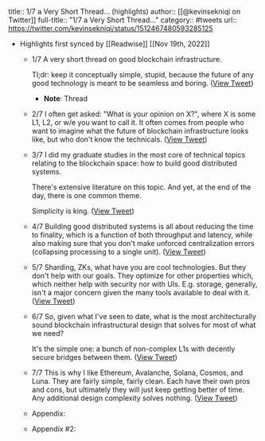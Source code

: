title:: 1/7 a Very Short Thread... (highlights)
author:: [[@kevinsekniqi on Twitter]]
full-title:: "1/7 a Very Short Thread..."
category:: #tweets
url:: https://twitter.com/kevinsekniqi/status/1512467480593285125

- Highlights first synced by [[Readwise]] [[Nov 19th, 2022]]
	- 1/7 A very short thread on good blockchain infrastructure. 
	  
	  Tl;dr: keep it conceptually simple, stupid, because the future of any good technology is meant to be seamless and boring. ([View Tweet](https://twitter.com/kevinsekniqi/status/1512467480593285125))
		- **Note**: Thread
	- 2/7 I often get asked: "What is your opinion on X?", where X is some L1, L2, or w/e you want to call it. It often comes from people who want to imagine what the future of blockchain infrastructure looks like, but who don't know the technicals. ([View Tweet](https://twitter.com/kevinsekniqi/status/1512467481566322699))
	- 3/7 I did my graduate studies in the most core of technical topics relating to the blockchain space: how to build good distributed systems. 
	  
	  There's extensive literature on this topic. And yet, at the end of the day, there is one common theme.
	  
	  Simplicity is king. ([View Tweet](https://twitter.com/kevinsekniqi/status/1512467482518376452))
	- 4/7 Building good distributed systems is all about reducing the time to finality, which is a function of both throughput and latency, while also making sure that you don't make unforced centralization errors (collapsing processing to a single unit). ([View Tweet](https://twitter.com/kevinsekniqi/status/1512467483508318213))
	- 5/7 Sharding, ZKs, what have you are cool technologies. But they don't help with our goals. They optimize for other properties which, which neither help with security nor with UIs. E.g. storage, generally, isn't a major concern given the many tools available to deal with it. ([View Tweet](https://twitter.com/kevinsekniqi/status/1512467484498092042))
	- 6/7 So, given what I've seen to date, what is the most architecturally sound blockchain infrastructural design that solves for most of what we need? 
	  
	  It's the simple one: a bunch of non-complex L1s with decently secure bridges between them. ([View Tweet](https://twitter.com/kevinsekniqi/status/1512467485454393344))
	- 7/7 This is why I like Ethereum, Avalanche, Solana, Cosmos, and Luna. They are fairly simple, fairly clean. Each have their own pros and cons, but ultimately they will just keep getting better of time. Any additional design complexity solves nothing. ([View Tweet](https://twitter.com/kevinsekniqi/status/1512467486381416453))
	- Appendix:
	- Appendix #2: